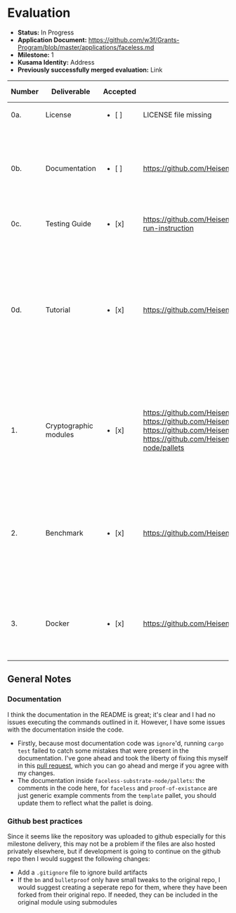 # Evaluation


- **Status:** In Progress
- **Application Document:** https://github.com/w3f/Grants-Program/blob/master/applications/faceless.md 
- **Milestone:** 1
- **Kusama Identity:** Address
- **Previously successfully merged evaluation:** Link

| Number | Deliverable | Accepted | Link | Evaluation Notes |
| ------ | ----------- | -------- | ---- |----------------- |
| 0a.| License  |<ul><li>[ ] </li></ul> | LICENSE file missing | Apache License 2.0  |
| 0b.| Documentation |<ul><li>[ ] </li></ul>|  https://github.com/HeisenbergLin22/Faceless_milestone1/blob/main/README.md |  Setup documentation is good. However, see general notes for my gripes about documentation in code. |
| 0c.| Testing Guide |<ul><li>[x] </li></ul>|  https://github.com/HeisenbergLin22/Faceless_milestone1/blob/main/README.md#build-and-run-instruction |  Tests pass and have good coverage. |
| 0d.| Tutorial |<ul><li>[x] </li></ul>|  https://github.com/HeisenbergLin22/Faceless_milestone1/blob/main/README.md#tutorial | Usage of the modules and substrate pallet is explained. The application mentioned an article in addition, which isn't present, but in my opinion it wouldn't make much sense anyway for this delivery. |
| 1. | Cryptographic modules |<ul><li>[x] </li></ul>| https://github.com/HeisenbergLin22/Faceless_milestone1/tree/main/aibe, https://github.com/HeisenbergLin22/Faceless_milestone1/tree/main/bn, https://github.com/HeisenbergLin22/Faceless_milestone1/tree/main/bulletproofs, https://github.com/HeisenbergLin22/Faceless_milestone1/tree/main/faceless-substrate-node/pallets | The `bn` and `bulletproof` folders are (unofficial) forks of other projects - it would be cleaner to use the fork feature in github instead. |
| 2. | Benchmark |<ul><li>[x] </li></ul>| https://github.com/HeisenbergLin22/Faceless_milestone1/blob/main/aibe/src/bin/burn_example.rs | This works, but note that it's usually common to use tools like [criterion](https://bheisler.github.io/criterion.rs/book/) to run benchmarks, instead of just having binaries that measure timings. |
| 3. | Docker |<ul><li>[x] </li></ul>| https://github.com/HeisenbergLin22/Faceless_milestone1/blob/main/Dockerfile | Pretty basic dockerfile which sets up the needed environment for running cargo commands. |


## General Notes

### Documentation

I think the documentation in the README is great; it's clear and I had no issues executing the commands outlined in it. However, I have some issues with the documentation inside the code. 
- Firstly, because most documentation code was `ignore`'d, running `cargo test` failed to catch some mistakes that were present in the documentation. I've gone ahead and took the liberty of fixing this myself in this [pull request](https://github.com/HeisenbergLin22/Faceless_milestone1/pull/1), which you can go ahead and merge if you agree with my changes.
- The documentation inside `faceless-substrate-node/pallets`:  the comments in the code here, for `faceless` and `proof-of-existance` are just generic example comments from the `template` pallet, you should update them to reflect what the pallet is doing. 

### Github best practices

Since it seems like the repository was uploaded to github especially for this milestone delivery, this may not be a problem if the files are also hosted privately elsewhere, but if development is going to continue on the github repo then I would suggest the following changes:

- Add a `.gitignore` file to ignore build artifacts
- If the `bn` and `bulletproof` only have small tweaks to the original repo, I would suggest creating a seperate repo for them, where they have been forked from their original repo. If needed, they can be included in the original module using submodules


